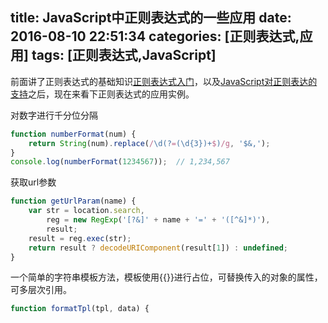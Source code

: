 title: JavaScript中正则表达式的一些应用
date: 2016-08-10 22:51:34
categories: [正则表达式,应用]
tags: [正则表达式,JavaScript]
---

前面讲了正则表达式的基础知识[正则表达式入门](/2016/08/07/正则表达式入门/)，以及[JavaScript对正则表达的支持](/2016/08/07/JavaScript对正则表达式的支持/)之后，现在来看下正则表达式的应用实例。

对数字进行千分位分隔
```js
function numberFormat(num) {
    return String(num).replace(/\d(?=(\d{3})+$)/g, '$&,');
}
console.log(numberFormat(1234567));  // 1,234,567
```
获取url参数
```js
function getUrlParam(name) {
    var str = location.search,
        reg = new RegExp('[?&]' + name + '=' + '([^&]*)'),
        result;
    result = reg.exec(str);
    return result ? decodeURIComponent(result[1]) : undefined;
}
```
一个简单的字符串模板方法，模板使用{{}}进行占位，可替换传入的对象的属性，可多层次引用。
```js
function formatTpl(tpl, data) {

```
